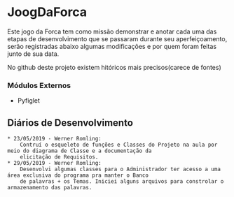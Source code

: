 <h1>JoogDaForca</h1>
<p>Este jogo da Forca tem como missão demonstrar e anotar cada uma das etapas de desenvolvimento que se passaram durante
seu aperfeiçoamento, serão registradas abaixo algumas modificações e por quem foram feitas junto de sua data.
</p>
<p>No github deste projeto existem hitóricos mais precisos(carece de fontes)</p>
<h3>Módulos Externos</h3>

* Pyfiglet
 


<h2>Diários de Desenvolvimento</h2>

    * 23/05/2019 - Werner Romling:
        Contruí o esqueleto de funções e Classes do Projeto na aula por meio do diagrama de Classe e a documentação da 
        elicitação de Requisitos.
    * 29/05/2019 - Werner Romling: 
        Desenvolvi algumas classes para o Administrador ter acesso a uma área exclusiva do programa pra manter o Banco 
        de palavras + os Temas. Iniciei alguns arquivos para constrolar o armazenamento das palavras.  
